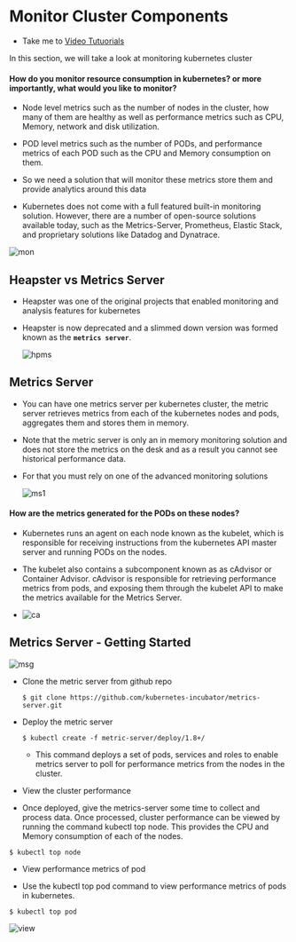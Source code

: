 # Monitor Cluster Components
  - Take me to [Video Tutuorials](https://kodekloud.com/courses/539883/lectures/9808186)
  
In this section, we will take a look at monitoring kubernetes cluster

#### How do you monitor resource consumption in kubernetes? or more importantly, what would you like to monitor?

 -  Node level metrics such as the number of nodes in the cluster, how many of them are healthy as well as performance metrics such as CPU, Memory, network and disk utilization.

 - POD level metrics such as the number of PODs, and performance metrics of each POD such as the CPU and Memory consumption on them.
 
 - So we need a solution that will monitor these metrics store them and provide analytics around this data
 
 - Kubernetes does not come with a full featured built-in monitoring solution. However, there are a number of open-source solutions available today, such as the Metrics-Server, Prometheus, Elastic Stack, and proprietary solutions like Datadog and Dynatrace. 
 
  ![mon](../../images/mon.PNG)
 
## Heapster vs Metrics Server
- Heapster was one of the original projects that enabled monitoring and analysis features for kubernetes 
- Heapster is now deprecated and a slimmed down version was formed known as the **`metrics server`**.


  ![hpms](../../images/hpms.PNG)
  
## Metrics Server
- You can have one metrics server per kubernetes cluster, the metric server retrieves metrics from each of the kubernetes nodes and pods, aggregates them and stores them in memory. 
- Note that the metric server is only an in memory monitoring solution and does not store the metrics on the desk and as a result you cannot see historical performance data.

- For that you must rely on one of the advanced monitoring solutions

  ![ms1](../../images/ms1.PNG)

#### How are the metrics generated for the PODs on these nodes?

-  Kubernetes runs an agent on each node known as the kubelet, which is responsible for receiving instructions from the kubernetes API master server and running PODs on the nodes.

- The kubelet also contains a subcomponent known as as cAdvisor or Container Advisor. cAdvisor is responsible for retrieving performance metrics from pods, and exposing them through the kubelet API to make the metrics available for the Metrics Server.

- 
  ![ca](../../images/ca.PNG)
  
## Metrics Server - Getting Started

  ![msg](../../images/msg.PNG)
  
- Clone the metric server from github repo
  ```
  $ git clone https://github.com/kubernetes-incubator/metrics-server.git
  ```
- Deploy the metric server
  ```
  $ kubectl create -f metric-server/deploy/1.8+/
  ```
  - This command deploys a set of pods, services and roles to enable metrics server to poll for performance metrics from the nodes in the cluster.
  
- View the cluster performance

 - Once deployed, give the metrics-server some time to collect and process data. Once processed, cluster performance can be viewed by running the command kubectl top node. This provides the CPU and Memory consumption of each of the nodes. 
  ```
  $ kubectl top node
  ```
  
- View performance metrics of pod

 - Use the kubectl top pod command to view performance metrics of pods in kubernetes. 
  ```
  $ kubectl top pod
  ```
  
  ![view](../../images/view.PNG)
  
  
